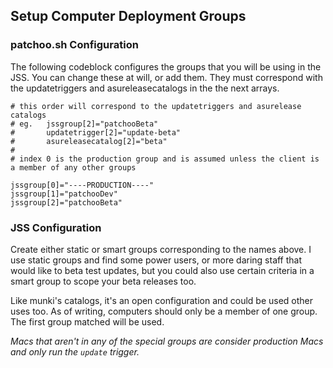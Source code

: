 Setup Computer Deployment Groups
--------------------------------

### patchoo.sh Configuration

The following codeblock configures the groups that you will be using in the JSS. You can change these at will, or add them. They must correspond with the updatetriggers and asureleasecatalogs in the the next arrays.

```
# this order will correspond to the updatetriggers and asurelease catalogs
# eg. 	jssgroup[2]="patchooBeta"
#  		updatetrigger[2]="update-beta"
#		asureleasecatalog[2]="beta"
#
# index 0 is the production group and is assumed unless the client is a member of any other groups

jssgroup[0]="----PRODUCTION----"
jssgroup[1]="patchooDev"
jssgroup[2]="patchooBeta"

```

### JSS Configuration

Create either static or smart groups corresponding to the names above. I use static groups and find some power users, or more daring staff that would like to beta test updates, but you could also use certain criteria in a smart group to scope your beta releases too.

Like munki's catalogs, it's an open configuration and could be used other uses too. As of writing, computers should only be a member of one group. The first group matched will be used.

*Macs that aren't in any of the special groups are consider production Macs and only run the `update` trigger.*